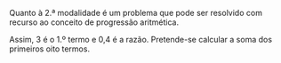 $\textrm{Quanto à 2.ª modalidade é um problema que pode ser resolvido com recurso ao conceito de progressão aritmética. 
}$

$\textrm{Assim, 3 é o 1.º termo e 0,4 é a razão. Pretende-se calcular a soma dos primeiros oito termos.}$